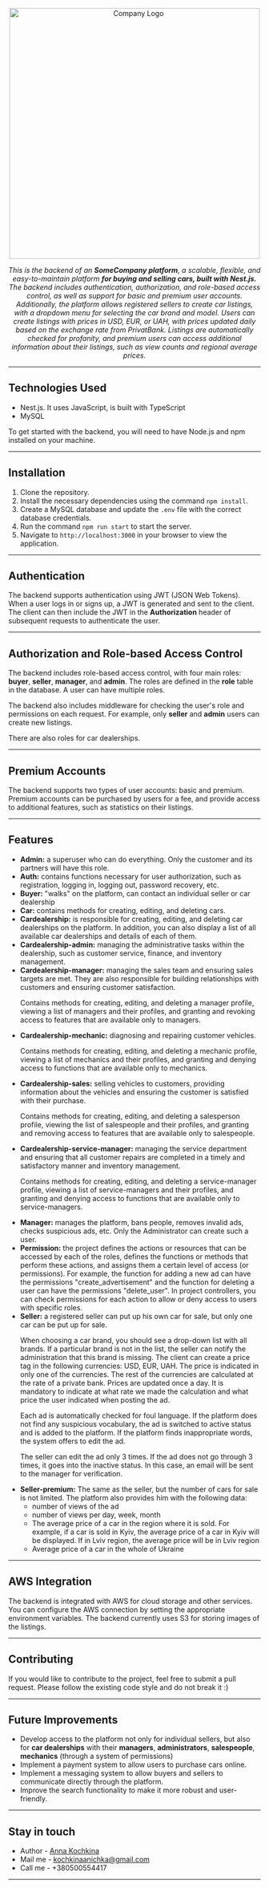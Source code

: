 
<p align="center">
  <img src="https://i.pinimg.com/564x/b9/04/e6/b904e60f9c02d8afeb4b768164826c59.jpg" width="500" alt="Company Logo" />
</p>

[circleci-image]: https://img.shields.io/circleci/build/github/nestjs/nest/master?token=abc123def456
[circleci-url]: https://circleci.com/gh/nestjs/nest

  _<p align="center">
This is the backend of an __SomeCompany platform__, a scalable, flexible, and easy-to-maintain platform __for buying and selling cars, built with Nest.js.__ The backend includes authentication, authorization, and role-based access control, as well as support for basic and premium user accounts. Additionally, the platform allows registered sellers to create car listings, with a dropdown menu for selecting the car brand and model. Users can create listings with prices in USD, EUR, or UAH, with prices updated daily based on the exchange rate from PrivatBank. Listings are automatically checked for profanity, and premium users can access additional information about their listings, such as view counts and regional average prices.</p>
    <p align="center">_

----
## Technologies Used
- Nest.js. It uses JavaScript, is built with TypeScript
- MySQL

To get started with the backend, you will need to have Node.js and npm installed on your machine.

----
## Installation
1. Clone the repository.
2. Install the necessary dependencies using the command `npm install`.
3. Create a MySQL database and update the `.env` file with the correct database credentials.
4. Run the command `npm run start` to start the server.
5. Navigate to `http://localhost:3000` in your browser to view the application.

----
## Authentication
The backend supports authentication using JWT (JSON Web Tokens). When a user logs in or signs up, a JWT is generated and sent to the client. The client can then include the JWT in the __Authorization__ header of subsequent requests to authenticate the user.

----
## Authorization and Role-based Access Control
The backend includes role-based access control, with four main roles: __buyer__, __seller__, __manager__, and __admin__. The roles are defined in the __role__ table in the database. A user can have multiple roles.

The backend also includes middleware for checking the user's role and permissions on each request. For example, only __seller__ and __admin__ users can create new listings.
<p>There are also roles for car dealerships.</p>

----
## Premium Accounts
The backend supports two types of user accounts: basic and premium. Premium accounts can be purchased by users for a fee, and provide access to additional features, such as statistics on their listings.

----
## Features
* __Admin:__ a superuser who can do everything. Only the customer and its partners will have this role.
* __Auth:__ contains functions necessary for user authorization, such as registration, logging in, logging out, password recovery, etc.
* __Buyer:__ "walks" on the platform, can contact an individual seller or car dealership
* __Car:__ contains methods for creating, editing, and deleting cars.
* __Cardealership:__ is responsible for creating, editing, and deleting car dealerships on the platform. In addition, you can also display a list of all available car dealerships and details of each of them.
* __Cardealership-admin:__ managing the administrative tasks within the dealership, such as customer service, finance, and inventory management.
* __Cardealership-manager:__ managing the sales team and ensuring sales targets are met. They are also responsible for building relationships with customers and ensuring customer satisfaction. 
  <p>Contains methods for creating, editing, and deleting a manager profile, viewing a list of managers and their profiles, and granting and revoking access to features that are available only to managers.</p>
* __Cardealership-mechanic:__ diagnosing and repairing customer vehicles.
  <p>Contains methods for creating, editing, and deleting a mechanic profile, viewing a list of mechanics and their profiles, and granting and denying access to functions that are available only to mechanics.</p>
* __Cardealership-sales:__ selling vehicles to customers, providing information about the vehicles and ensuring the customer is satisfied with their purchase.
  <p>Contains methods for creating, editing, and deleting a salesperson profile, viewing the list of salespeople and their profiles, and granting and removing access to features that are available only to salespeople.</p>
* __Cardealership-service-manager:__ managing the service department and ensuring that all customer repairs are completed in a timely and satisfactory manner and inventory management.
  <p>Contains methods for creating, editing, and deleting a service-manager profile, viewing a list of service-managers and their profiles, and granting and denying access to functions that are available only to service-managers.</p>
* __Manager:__ manages the platform, bans people, removes invalid ads, checks suspicious ads, etc. Only the Administrator can create such a user.
* __Permission:__ the project defines the actions or resources that can be accessed by each of the roles, defines the functions or methods that perform these actions, and assigns them a certain level of access (or permissions). For example, the function for adding a new ad can have the permissions "create_advertisement" and the function for deleting a user can have the permissions "delete_user".
  In project controllers, you can check permissions for each action to allow or deny access to users with specific roles. 
* __Seller:__ a registered seller can put up his own car for sale, but only one car can be put up for sale.
  <p>When choosing a car brand, you should see a drop-down list with all brands. If a particular brand is not in the list, the seller can notify the administration that this brand is missing. The client can create a price tag in the following currencies: USD, EUR, UAH. The price is indicated in only one of the currencies. The rest of the currencies are calculated at the rate of a private bank. Prices are updated once a day. It is mandatory to indicate at what rate we made the calculation and what price the user indicated when posting the ad.</p>
  <p>Each ad is automatically checked for foul language.
  If the platform does not find any suspicious vocabulary, the ad is switched to active status and is added to the platform. If the platform finds inappropriate words, the system offers to edit the ad.</p>
  <p>The seller can edit the ad only 3 times. If the ad does not go through 3 times, it goes into the inactive status. In this case, an email will be sent to the manager for verification.</p>
* __Seller-premium:__ The same as the seller, but the number of cars for sale is not limited. The platform also provides him with the following data:
  - number of views of the ad
  - number of views per day, week, month
  - The average price of a car in the region where it is sold.
  For example, if a car is sold in Kyiv, the average price of a car in Kyiv will be displayed.
  If in Lviv region, the average price will be in Lviv region
  - Average price of a car in the whole of Ukraine

----
## AWS Integration
The backend is integrated with AWS for cloud storage and other services. You can configure the AWS connection by setting the appropriate environment variables. The backend currently uses S3 for storing images of the listings.

----
## Contributing
If you would like to contribute to the project, feel free to submit a pull request. Please follow the existing code style and do not break it :) 

----
## Future Improvements
* Develop access to the platform not only for individual sellers, but also for __car dealerships__ with their __managers__, __administrators__, __salespeople__, __mechanics__ (through a system of permissions)
* Implement a payment system to allow users to purchase cars online.
* Implement a messaging system to allow buyers and sellers to communicate directly through the platform.
* Improve the search functionality to make it more robust and user-friendly.

----
## Stay in touch
- Author - [Anna Kochkina](https://github.com/KochkinAnna)
- Mail me - kochkinaanichka@gmail.com
- Call me - +380500554417

----